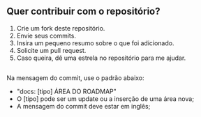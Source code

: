 
## Quer contribuir com o repositório?

 1. Crie um fork deste repositório.
 2. Envie seus commits.
 3. Insira um pequeno resumo sobre o que foi adicionado.
 4. Solicite um pull request.
 5. Caso queira, dê uma estrela no repositório para me ajudar.
 ##

Na mensagem do commit, use o padrão abaixo: 
- "docs: [tipo] ÁREA DO ROADMAP"
- O [tipo] pode ser um update ou a inserção de uma área nova;
- A mensagem do commit deve estar em inglês;